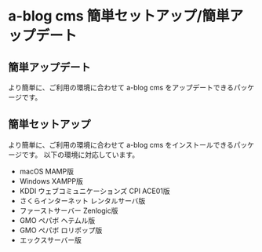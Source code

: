 # a-blog cms 簡単セットアップ/簡単アップデート

## 簡単アップデート
より簡単に、ご利用の環境に合わせて a-blog cms をアップデートできるパッケージです。

## 簡単セットアップ
より簡単に、ご利用の環境に合わせて a-blog cms をインストールできるパッケージです。
以下の環境に対応しています。

- macOS MAMP版
- Windows XAMPP版
- KDDI ウェブコミュニケーションズ CPI ACE01版
- さくらインターネット レンタルサーバ版
- ファーストサーバー Zenlogic版
- GMO ペパボ ヘテムル版
- GMO ペパボ ロリポップ版
- エックスサーバー版